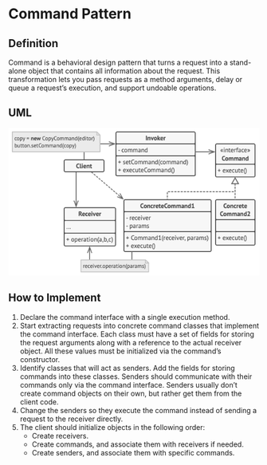 # Command Pattern

## Definition

Command is a behavioral design pattern that turns a request into a stand-alone object that contains all information about the request. This transformation lets you pass requests as a method arguments, delay or queue a request’s execution, and support undoable operations.

## UML

![UML of Command](uml.png)

## How to Implement

1. Declare the command interface with a single execution method.
2. Start extracting requests into concrete command classes that implement the command interface. Each class must have a set of fields for storing the request arguments along with a reference to the actual receiver object. All these values must be initialized via the command’s constructor.
3. Identify classes that will act as senders. Add the fields for storing commands into these classes. Senders should communicate with their commands only via the command interface. Senders usually don’t create command objects on their own, but rather get them from the client code.
4. Change the senders so they execute the command instead of sending a request to the receiver directly.
5. The client should initialize objects in the following order:
   - Create receivers.
   - Create commands, and associate them with receivers if needed.
   - Create senders, and associate them with specific commands.
